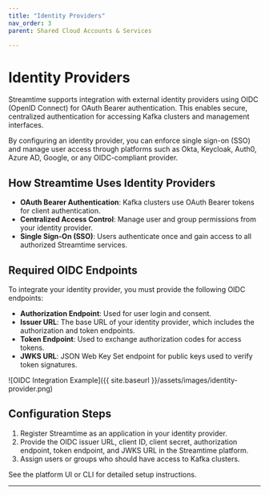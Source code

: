 ```yaml
---
title: "Identity Providers"
nav_order: 3
parent: Shared Cloud Accounts & Services

---
```


# Identity Providers

Streamtime supports integration with external identity providers using OIDC (OpenID Connect) for OAuth Bearer authentication. This enables secure, centralized authentication for accessing Kafka clusters and management interfaces.

By configuring an identity provider, you can enforce single sign-on (SSO) and manage user access through platforms such as  Okta, Keycloak, Auth0, Azure AD, Google, or any OIDC-compliant provider.

## How Streamtime Uses Identity Providers

- **OAuth Bearer Authentication**: Kafka clusters use OAuth Bearer tokens for client authentication.
- **Centralized Access Control**: Manage user and group permissions from your identity provider.
- **Single Sign-On (SSO)**: Users authenticate once and gain access to all authorized Streamtime services.

## Required OIDC Endpoints

To integrate your identity provider, you must provide the following OIDC endpoints:

- **Authorization Endpoint**: Used for user login and consent.
- **Issuer URL**: The base URL of your identity provider, which includes the authorization and token endpoints.
- **Token Endpoint**: Used to exchange authorization codes for access tokens.
- **JWKS URL**: JSON Web Key Set endpoint for public keys used to verify token signatures.

![OIDC Integration Example]({{ site.baseurl }}/assets/images/identity-provider.png)

## Configuration Steps

1. Register Streamtime as an application in your identity provider.
2. Provide the OIDC issuer URL, client ID, client secret, authorization endpoint, token endpoint, and JWKS URL in the Streamtime platform.
3. Assign users or groups who should have access to Kafka clusters.

See the platform UI or CLI for detailed setup instructions.

---
